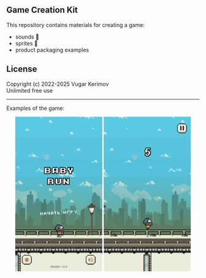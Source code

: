 ## Game Creation Kit

This repository contains materials for creating a game: 
- sounds 🎵
- sprites 💾
- product packaging examples 

## License

Copyright (c) 2022-2025 Vugar Kerimov
<br />
Unlimited free use

-----

Examples of the game:

<div align="center" width="100%">
    <img width="45%" src="/materials/screenshots/1.png" />
    <img width="45%" src="/materials/screenshots/2.png" />
</div>
